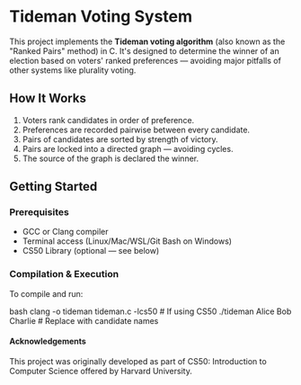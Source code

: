 # Tideman Voting System

This project implements the **Tideman voting algorithm** (also known as the "Ranked Pairs" method) in C. It's designed to determine the winner of an election based on voters' ranked preferences — avoiding major pitfalls of other systems like plurality voting.

## How It Works

1. Voters rank candidates in order of preference.
2. Preferences are recorded pairwise between every candidate.
3. Pairs of candidates are sorted by strength of victory.
4. Pairs are locked into a directed graph — avoiding cycles.
5. The source of the graph is declared the winner.

## Getting Started

### Prerequisites

- GCC or Clang compiler
- Terminal access (Linux/Mac/WSL/Git Bash on Windows)
- CS50 Library (optional — see below)

### Compilation & Execution

To compile and run:

bash
clang -o tideman tideman.c -lcs50  # If using CS50
./tideman Alice Bob Charlie        # Replace with candidate names

#### Acknowledgements
This project was originally developed as part of CS50: Introduction to Computer Science offered by Harvard University.
